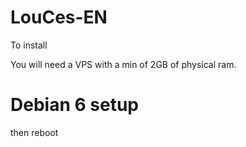LouCes-EN
=========

To install

You will need a VPS with a min of 2GB of physical ram.

Debian 6 setup
==============





then reboot




